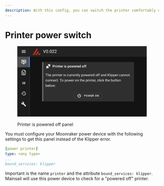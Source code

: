 ```yaml
---
description: With this config, you can switch the printer comfortably on and off.
---
```


# Printer power switch

<figure><img src="../../.gitbook/assets/image (11).png" alt=""><figcaption><p>Printer is powered off panel</p></figcaption></figure>

You must configure your Moonraker power device with the following settings to get this panel instead of the Klipper error.

```yaml
[power printer]
type: <any type>
...
bound_services: klipper
```

Important is the name `printer` and the attribute `bound_services: klipper`. Mainsail will use this power device to check for a "powered off" printer.

